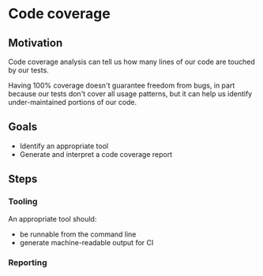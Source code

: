 # Code coverage

## Motivation

Code coverage analysis can tell us how many lines of our code are touched by our tests.

Having 100% coverage doesn't guarantee freedom from bugs, in part because our tests don't cover all usage patterns, but it can help us identify under-maintained portions of our code.

## Goals

* Identify an appropriate tool
* Generate and interpret a code coverage report

## Steps

### Tooling

An appropriate tool should:
* be runnable from the command line
* generate machine-readable output for CI

### Reporting
